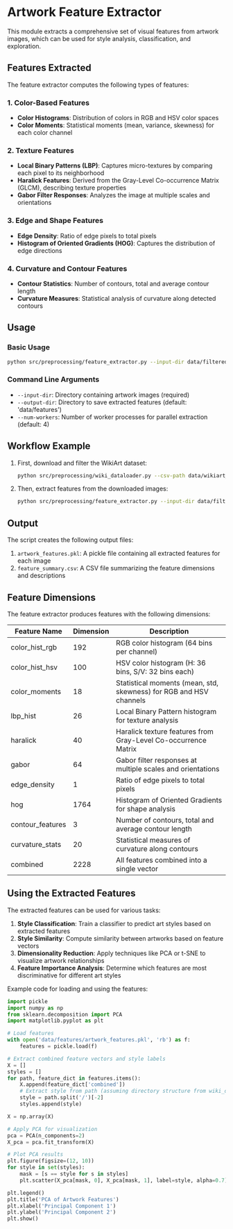 # Artwork Feature Extractor

This module extracts a comprehensive set of visual features from artwork images, which can be used for style analysis, classification, and exploration.

## Features Extracted

The feature extractor computes the following types of features:

### 1. Color-Based Features
- **Color Histograms**: Distribution of colors in RGB and HSV color spaces
- **Color Moments**: Statistical moments (mean, variance, skewness) for each color channel

### 2. Texture Features
- **Local Binary Patterns (LBP)**: Captures micro-textures by comparing each pixel to its neighborhood
- **Haralick Features**: Derived from the Gray-Level Co-occurrence Matrix (GLCM), describing texture properties
- **Gabor Filter Responses**: Analyzes the image at multiple scales and orientations

### 3. Edge and Shape Features
- **Edge Density**: Ratio of edge pixels to total pixels
- **Histogram of Oriented Gradients (HOG)**: Captures the distribution of edge directions

### 4. Curvature and Contour Features
- **Contour Statistics**: Number of contours, total and average contour length
- **Curvature Measures**: Statistical analysis of curvature along detected contours

## Usage

### Basic Usage

```bash
python src/preprocessing/feature_extractor.py --input-dir data/filtered --output-dir data/features
```

### Command Line Arguments

- `--input-dir`: Directory containing artwork images (required)
- `--output-dir`: Directory to save extracted features (default: 'data/features')
- `--num-workers`: Number of worker processes for parallel extraction (default: 4)

## Workflow Example

1. First, download and filter the WikiArt dataset:
   ```bash
   python src/preprocessing/wiki_dataloader.py --csv-path data/wikiart_scraped.csv --output-dir data/filtered
   ```

2. Then, extract features from the downloaded images:
   ```bash
   python src/preprocessing/feature_extractor.py --input-dir data/filtered --output-dir data/features
   ```

## Output

The script creates the following output files:

1. `artwork_features.pkl`: A pickle file containing all extracted features for each image
2. `feature_summary.csv`: A CSV file summarizing the feature dimensions and descriptions

## Feature Dimensions

The feature extractor produces features with the following dimensions:

| Feature Name | Dimension | Description |
|--------------|-----------|-------------|
| color_hist_rgb | 192 | RGB color histogram (64 bins per channel) |
| color_hist_hsv | 100 | HSV color histogram (H: 36 bins, S/V: 32 bins each) |
| color_moments | 18 | Statistical moments (mean, std, skewness) for RGB and HSV channels |
| lbp_hist | 26 | Local Binary Pattern histogram for texture analysis |
| haralick | 40 | Haralick texture features from Gray-Level Co-occurrence Matrix |
| gabor | 64 | Gabor filter responses at multiple scales and orientations |
| edge_density | 1 | Ratio of edge pixels to total pixels |
| hog | 1764 | Histogram of Oriented Gradients for shape analysis |
| contour_features | 3 | Number of contours, total and average contour length |
| curvature_stats | 20 | Statistical measures of curvature along contours |
| combined | 2228 | All features combined into a single vector |

## Using the Extracted Features

The extracted features can be used for various tasks:

1. **Style Classification**: Train a classifier to predict art styles based on extracted features
2. **Style Similarity**: Compute similarity between artworks based on feature vectors
3. **Dimensionality Reduction**: Apply techniques like PCA or t-SNE to visualize artwork relationships
4. **Feature Importance Analysis**: Determine which features are most discriminative for different art styles

Example code for loading and using the features:

```python
import pickle
import numpy as np
from sklearn.decomposition import PCA
import matplotlib.pyplot as plt

# Load features
with open('data/features/artwork_features.pkl', 'rb') as f:
    features = pickle.load(f)

# Extract combined feature vectors and style labels
X = []
styles = []
for path, feature_dict in features.items():
    X.append(feature_dict['combined'])
    # Extract style from path (assuming directory structure from wiki_dataloader.py)
    style = path.split('/')[-2]
    styles.append(style)

X = np.array(X)

# Apply PCA for visualization
pca = PCA(n_components=2)
X_pca = pca.fit_transform(X)

# Plot PCA results
plt.figure(figsize=(12, 10))
for style in set(styles):
    mask = [s == style for s in styles]
    plt.scatter(X_pca[mask, 0], X_pca[mask, 1], label=style, alpha=0.7)

plt.legend()
plt.title('PCA of Artwork Features')
plt.xlabel('Principal Component 1')
plt.ylabel('Principal Component 2')
plt.show()
``` 